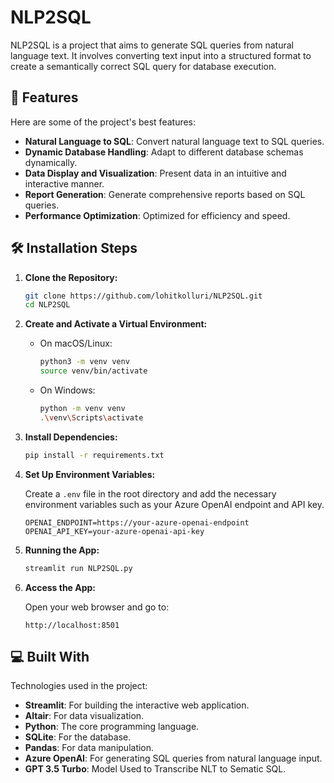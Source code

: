 # NLP2SQL

NLP2SQL is a project that aims to generate SQL queries from natural language text. It involves converting text input into a structured format to create a semantically correct SQL query for database execution.

## 🧐 Features

Here are some of the project's best features:

- **Natural Language to SQL**: Convert natural language text to SQL queries.
- **Dynamic Database Handling**: Adapt to different database schemas dynamically.
- **Data Display and Visualization**: Present data in an intuitive and interactive manner.
- **Report Generation**: Generate comprehensive reports based on SQL queries.
- **Performance Optimization**: Optimized for efficiency and speed.

## 🛠️ Installation Steps

1. **Clone the Repository:**

   ```bash
   git clone https://github.com/lohitkolluri/NLP2SQL.git
   cd NLP2SQL
   ```

2. **Create and Activate a Virtual Environment:**

   - On macOS/Linux:

     ```bash
     python3 -m venv venv
     source venv/bin/activate
     ```

   - On Windows:

     ```bash
     python -m venv venv
     .\venv\Scripts\activate
     ```

3. **Install Dependencies:**

   ```bash
   pip install -r requirements.txt
   ```

4. **Set Up Environment Variables:**

   Create a `.env` file in the root directory and add the necessary environment variables such as your Azure OpenAI endpoint and API key.

   ```env
   OPENAI_ENDPOINT=https://your-azure-openai-endpoint
   OPENAI_API_KEY=your-azure-openai-api-key
   ```

5. **Running the App:**

   ```bash
   streamlit run NLP2SQL.py
   ```

6. **Access the App:**

   Open your web browser and go to:

   ```
   http://localhost:8501
   ```

## 💻 Built With

Technologies used in the project:

- **Streamlit**: For building the interactive web application.
- **Altair**: For data visualization.
- **Python**: The core programming language.
- **SQLite**: For the database.
- **Pandas**: For data manipulation.
- **Azure OpenAI**: For generating SQL queries from natural language input.
- **GPT 3.5 Turbo**: Model Used to Transcribe NLT to Sematic SQL.
